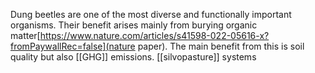 Dung beetles are one of the most diverse and functionally important organisms. Their benefit arises mainly from burying organic matter[https://www.nature.com/articles/s41598-022-05616-x?fromPaywallRec=false](nature paper). The main benefit from this is soil quality but also [[GHG]] emissions. [[silvopasture]] systems 
